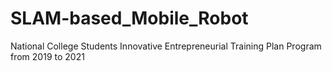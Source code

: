 # SLAM-based_Mobile_Robot
National College Students Innovative Entrepreneurial Training Plan Program from 2019 to 2021
